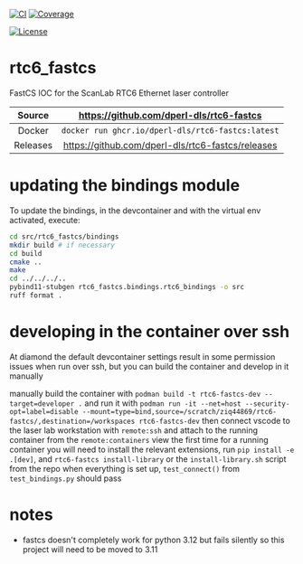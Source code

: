 [![CI](https://github.com/dperl-dls/rtc6-fastcs/actions/workflows/ci.yml/badge.svg)](https://github.com/dperl-dls/rtc6-fastcs/actions/workflows/ci.yml)
[![Coverage](https://codecov.io/gh/dperl-dls/rtc6-fastcs/branch/main/graph/badge.svg)](https://codecov.io/gh/dperl-dls/rtc6-fastcs)

[![License](https://img.shields.io/badge/License-Apache%202.0-blue.svg)](https://www.apache.org/licenses/LICENSE-2.0)

# rtc6_fastcs

FastCS IOC for the ScanLab RTC6 Ethernet laser controller

Source          | <https://github.com/dperl-dls/rtc6-fastcs>
:---:           | :---:
Docker          | `docker run ghcr.io/dperl-dls/rtc6-fastcs:latest`
Releases        | <https://github.com/dperl-dls/rtc6-fastcs/releases>

# updating the bindings module

To update the bindings, in the devcontainer and with the virtual env activated, execute:

```bash
cd src/rtc6_fastcs/bindings
mkdir build # if necessary
cd build
cmake ..
make
cd ../../../..
pybind11-stubgen rtc6_fastcs.bindings.rtc6_bindings -o src
ruff format .
```

# developing in the container over ssh

At diamond the default devcontainer settings result in some permission issues when run over ssh, but you can build the container and develop in it manually

manually build the container with `podman build -t rtc6-fastcs-dev --target=developer .`
and run it with `podman run -it --net=host --security-opt=label=disable --mount=type=bind,source=/scratch/ziq44869/rtc6-fastcs/,destination=/workspaces rtc6-fastcs-dev`
then connect vscode to the laser lab workstation with `remote:ssh` and attach to the running container from the `remote:containers` view
the first time for a running container you will need to install the relevant extensions, run `pip install -e .[dev]`, and `rtc6-fastcs install-library` or the `install-library.sh` script from the repo
when everything is set up, `test_connect()` from `test_bindings.py` should pass

# notes

- fastcs doesn't completely work for python 3.12 but fails silently so this project will need to be moved to 3.11

